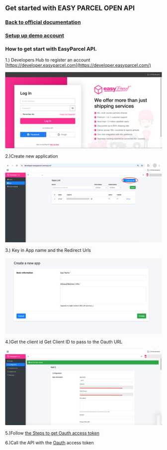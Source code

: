 ## Get started with EASY PARCEL OPEN API

### [Back to official documentation](README.md)

### [Setup up demo account](Setup%20demo.md)

### How to get start with EasyParcel API. 

1.) Developers Hub to register an account [https://developer.easyparcel.com](https://developer.easyparcel.com/)



![Login%20Page.png](pictures/Login%20Page.png)

2.)Create new application



![create new application.png](pictures/create%20new%20application.png)

3.) Key in App name and the Redirect Urls



![key in app name and redirect url.png](pictures/key%20in%20app%20name%20and%20redirect%20url.png)

4.)Get the client id
Get Client ID to pass to the Oauth URL



![get client id.png](pictures/get%20client%20id.png)

5.)Follow [the Steps to get Oauth access token](Oauth/Steps%20to%20get%20Oauth%20Access%20token.md)

6.)Call the API with the [Oauth](Oauth/Oauth%20Authentication.md) access token
